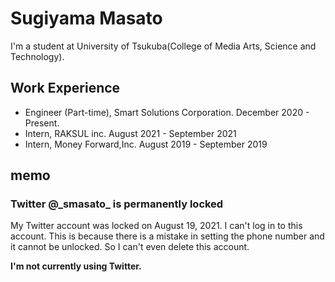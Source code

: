 # Sugiyama Masato

I'm a student at University of Tsukuba(College of Media Arts, Science and Technology).

## Work Experience

- Engineer (Part-time), Smart Solutions Corporation. December 2020 - Present.
- Intern, RAKSUL inc. August 2021 - September 2021
- Intern, Money Forward,Inc. August 2019 - September 2019

## memo

### Twitter @\_smasato\_ is permanently locked

My Twitter account was locked on August 19, 2021. I can't log in to this account.
This is because there is a mistake in setting the phone number and it cannot be unlocked.
So I can't even delete this account.

**I'm not currently using Twitter.**
